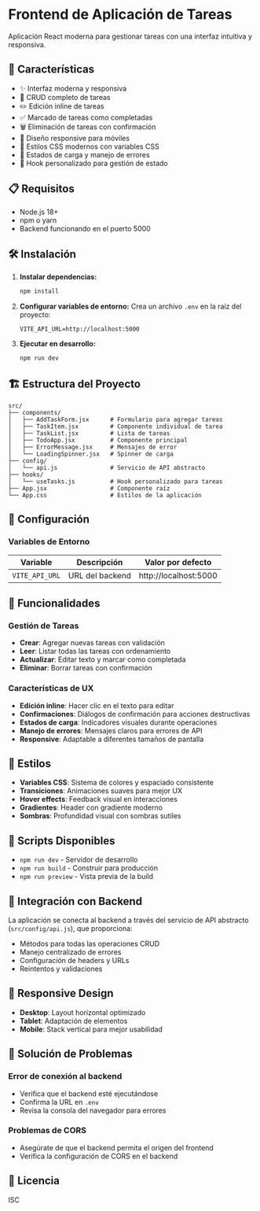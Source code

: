 # Frontend de Aplicación de Tareas

Aplicación React moderna para gestionar tareas con una interfaz intuitiva y responsiva.

## 🚀 Características

- ✨ Interfaz moderna y responsiva
- 🔄 CRUD completo de tareas
- ✏️ Edición inline de tareas
- ✅ Marcado de tareas como completadas
- 🗑️ Eliminación de tareas con confirmación
- 📱 Diseño responsive para móviles
- 🎨 Estilos CSS modernos con variables CSS
- 🚦 Estados de carga y manejo de errores
- 🎯 Hook personalizado para gestión de estado

## 📋 Requisitos

- Node.js 18+
- npm o yarn
- Backend funcionando en el puerto 5000

## 🛠️ Instalación

1. **Instalar dependencias:**
   ```bash
   npm install
   ```

2. **Configurar variables de entorno:**
   Crea un archivo `.env` en la raíz del proyecto:
   ```env
   VITE_API_URL=http://localhost:5000
   ```

3. **Ejecutar en desarrollo:**
   ```bash
   npm run dev
   ```

## 🏗️ Estructura del Proyecto

```
src/
├── components/
│   ├── AddTaskForm.jsx      # Formulario para agregar tareas
│   ├── TaskItem.jsx         # Componente individual de tarea
│   ├── TaskList.jsx         # Lista de tareas
│   ├── TodoApp.jsx          # Componente principal
│   ├── ErrorMessage.jsx     # Mensajes de error
│   └── LoadingSpinner.jsx   # Spinner de carga
├── config/
│   └── api.js               # Servicio de API abstracto
├── hooks/
│   └── useTasks.js          # Hook personalizado para tareas
├── App.jsx                  # Componente raíz
└── App.css                  # Estilos de la aplicación
```

## 🔧 Configuración

### Variables de Entorno

| Variable | Descripción | Valor por defecto |
|----------|-------------|-------------------|
| `VITE_API_URL` | URL del backend | http://localhost:5000 |

## 📱 Funcionalidades

### Gestión de Tareas
- **Crear**: Agregar nuevas tareas con validación
- **Leer**: Listar todas las tareas con ordenamiento
- **Actualizar**: Editar texto y marcar como completada
- **Eliminar**: Borrar tareas con confirmación

### Características de UX
- **Edición inline**: Hacer clic en el texto para editar
- **Confirmaciones**: Diálogos de confirmación para acciones destructivas
- **Estados de carga**: Indicadores visuales durante operaciones
- **Manejo de errores**: Mensajes claros para errores de API
- **Responsive**: Adaptable a diferentes tamaños de pantalla

## 🎨 Estilos

- **Variables CSS**: Sistema de colores y espaciado consistente
- **Transiciones**: Animaciones suaves para mejor UX
- **Hover effects**: Feedback visual en interacciones
- **Gradientes**: Header con gradiente moderno
- **Sombras**: Profundidad visual con sombras sutiles

## 🚀 Scripts Disponibles

- `npm run dev` - Servidor de desarrollo
- `npm run build` - Construir para producción
- `npm run preview` - Vista previa de la build

## 🔌 Integración con Backend

La aplicación se conecta al backend a través del servicio de API abstracto (`src/config/api.js`), que proporciona:

- Métodos para todas las operaciones CRUD
- Manejo centralizado de errores
- Configuración de headers y URLs
- Reintentos y validaciones

## 📱 Responsive Design

- **Desktop**: Layout horizontal optimizado
- **Tablet**: Adaptación de elementos
- **Mobile**: Stack vertical para mejor usabilidad

## 🐛 Solución de Problemas

### Error de conexión al backend
- Verifica que el backend esté ejecutándose
- Confirma la URL en `.env`
- Revisa la consola del navegador para errores

### Problemas de CORS
- Asegúrate de que el backend permita el origen del frontend
- Verifica la configuración de CORS en el backend

## 📝 Licencia

ISC

